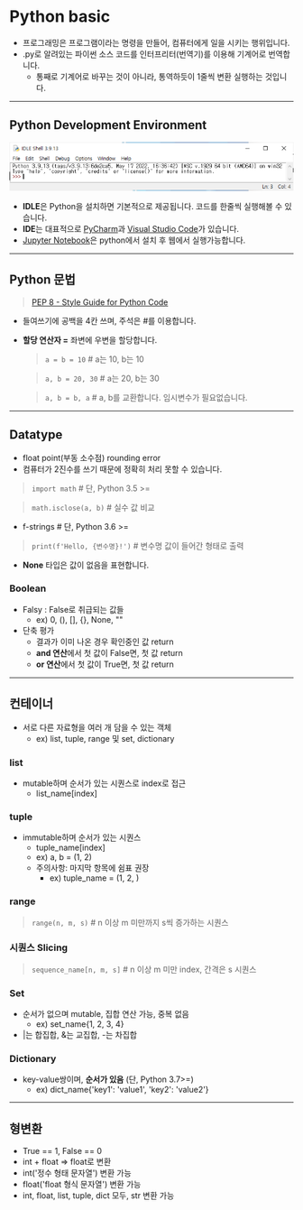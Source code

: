 # Python basic
* 프로그래밍은 프로그램이라는 명령을 만들어, 컴퓨터에게 일을 시키는 행위입니다.
* .py로 알려있는 파이썬 소스 코드를 인터프리터(번역기)를 이용해 기계어로 번역합니다.
  * 통째로 기계어로 바꾸는 것이 아니라, 통역하듯이 1줄씩 변환 실행하는 것입니다.
--- 
 ## Python Development Environment
 ![Python IDLE Shell](./img/idle.png)
* **IDLE**은 Python을 설치하면 기본적으로 제공됩니다. 코드를 한줄씩 실행해볼 수 있습니다.
* **IDE**는 대표적으로 [PyCharm](https://www.jetbrains.com/ko-kr/pycharm/)과 [Visual Studio Code](https://code.visualstudio.com/)가 있습니다.
* [Jupyter Notebook](https://jupyter.org/)은 python에서 설치 후 웹에서 실행가능합니다.
---
## Python 문법
> [PEP 8 - Style Guide for Python Code](https://peps.python.org/pep-0008/)
* 들여쓰기에 공백을 4칸 쓰며, 주석은 #를 이용합니다.
* **할당 연산자 =** 좌변에 우변을 할당합니다.
  >`a = b = 10`       # a는 10, b는 10

  >`a, b = 20, 30`   # a는 20, b는 30

  >`a, b = b, a`    # a, b를 교환합니다. 임시변수가 필요없습니다.
---
## Datatype
* float point(부동 소수점) rounding error
 * 컴퓨터가 2진수를 쓰기 때문에 정확히 처리 못할 수 있습니다.
>  `import math` # 단, Python 3.5 >=

> `math.isclose(a, b)` # 실수 값 비교
* f-strings # 단, Python 3.6 >=
>`print(f'Hello, {변수명}!')` # 변수명 값이 들어간 형태로 출력
* **None** 타입은 값이 없음을 표현합니다.
### Boolean
* Falsy : False로 취급되는 값들
  * ex) 0, (), [], {}, None, "" 
* 단축 평가
  * 결과가 이미 나온 경우 확인중인 값 return
  * **and 연산**에서 첫 값이 False면, 첫 값 return
  * **or 연산**에서 첫 값이 True면, 첫 값 return
---
## 컨테이너
* 서로 다른 자료형을 여러 개 담을 수 있는 객체
  * ex) list, tuple, range 및 set, dictionary
### list
* mutable하며 순서가 있는 시퀀스로 index로 접근
  * list_name[index]
### tuple
* immutable하며 순서가 있는 시퀀스
  * tuple_name[index]
  * ex) a, b = (1, 2)
  * 주의사항: 마지막 항목에 쉼표 권장
    * ex) tuple_name = (1, 2, )
### range
> `range(n, m, s)` # n 이상 m 미만까지 s씩 증가하는 시퀀스
### 시퀀스 Slicing
> `sequence_name[n, m, s]` # n 이상 m 미만 index, 간격은 s 시퀀스

### Set
* 순서가 없으며 mutable, 집합 연산 가능, 중복 없음
  * ex) set_name{1, 2, 3, 4}
* |는 합집합, &는 교집합, -는 차집합
### Dictionary
* key-value쌍이며, **순서가 있음** (단, Python 3.7>=)
  * ex) dict_name{'key1': 'value1', 'key2': 'value2'}
---
## 형변환
* True == 1, False == 0
* int + float => float로 변환
* int('정수 형태 문자열') 변환 가능
* float('float 형식 문자열') 변환 가능
* int, float, list, tuple, dict 모두, str 변환 가능
